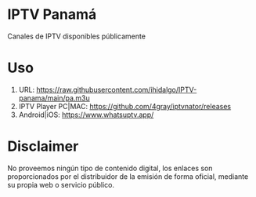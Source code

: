 # IPTV Panamá
Canales de IPTV disponibles públicamente

# Uso
1. URL: https://raw.githubusercontent.com/ihidalgo/IPTV-panama/main/pa.m3u
2. IPTV Player PC|MAC: https://github.com/4gray/iptvnator/releases
3. Android|iOS: https://www.whatsuptv.app/

# Disclaimer
No proveemos ningún tipo de contenido digital, los enlaces son proporcionados por el distribuidor de la emisión de forma oficial, mediante su propia web o servicio público.